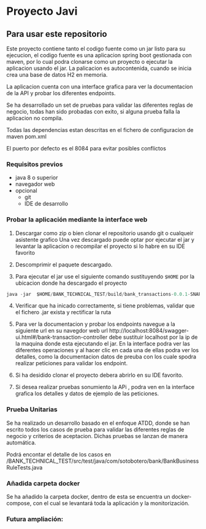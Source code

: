 # Proyecto Javi
## Para usar este repositorio
Este proyecto contiene tanto el codigo fuente como un jar listo para su ejecucion, el codigo fuente 
es una aplicacion spring boot gestionada con maven, por lo cual podra clonarse como un proyecto o ejecutar la aplicacion usando el jar.
La palicacion es autocontenida, cuando se inicia crea una base de datos H2 en memoria.

La aplicacion cuenta con una interface grafica para ver la documentacion de la API y probar los diferentes endpoints.

Se ha desarrollado un set de pruebas para validar las diferentes reglas de negocio, 
todas han sido probadas con exito, si alguna prueba falla la aplicacion no compila.

Todas las dependencias estan descritas en el fichero de configuracion de maven pom.xml

El puerto por defecto es el 8084 para evitar posibles conflictos

### Requisitos previos
* java 8 o superior
* navegador web
* opcional 
  * git 
  * IDE de desarrollo

### Probar la aplicación mediante la interface web
1. Descargar como zip o bien clonar el repositorio usando git o cualqueir asistente grafico
   Una vez descargado puede optar por ejecutar el jar y levantar la aplicacion o  recompilar el proyecto si lo habre en su IDE favorito
   
2. Descomprimir el paquete descargado.

3. Para ejecutar el jar use el siguiente comando sustituyendo `$HOME` por la ubicacion donde ha descargado el proyecto 
``` java
java -jar  $HOME/BANK_TECHNICAL_TEST/build/bank_transactions-0.0.1-SNAPSHOT.jar
```

4. Verificar que ha inicado correctamente, si tiene problemas, validar que el fichero .jar exista y rectificar la ruta 

5. Para ver la documentacion y probar los endpoints navegue a la siguiente url en su navegdor web url http://localhost:8084/swagger-ui.html#/bank-transaction-controller
   debe sustituir localhost por la ip de la maquina donde esta ejecutando el jar.
   En la interface podra ver las diferentes operaciones y al hacer clic en cada una de ellas podra ver los detalles, como la documentacion
   datos de preuba  con los cuale spodra realizar peticiones para validar los endpoint.
6. Si ha desidido clonar el proyecto debera abrirlo en su IDE favorito.

7. Si desea realizar pruebas sonumiento la APi , podra ven en la interface grafica los detalles y datos de ejemplo de las peticiones.


### Prueba Unitarias
Se ha realizado un desarrollo basado en el enfoque ATDD, donde se han escrito todos los casos de prueba para validar las diferentes 
reglas de negocio y criterios de aceptacion.
Dichas pruebas se lanzan de manera automática.

Podrá encontar el detalle de los casos en /BANK_TECHNICAL_TEST/src/test/java/com/sotobotero/bank/BankBusinessRuleTests.java

### Añadida carpeta docker
Se ha añadido la carpeta docker, dentro de esta se encuentra un docker-compose, con el cual se levantará toda la aplicación y la monitorización.

### Futura ampliación: